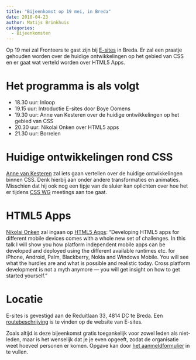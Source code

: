```yaml
---
title: "Bijeenkomst op 19 mei, in Breda"
date: 2010-04-23
author: Matijs Brinkhuis
categories: 
  - Bijeenkomsten
---
```

Op 19 mei zal Fronteers te gast zijn bij [E-sites](http://www.e-sites.nl) in Breda. Er zal een praatje gehouden worden over de huidige ontwikkelingen op het gebied van CSS en er gaat wat verteld worden over HTML5 Apps.

# Het programma is als volgt

* 18.30 uur: Inloop
* 19.15 uur: Introductie E-sites door Boye Oomens
* 19.30 uur: Anne van Kesteren over de huidige ontwikkelingen op het gebied van CSS
* 20.30 uur: Nikolai Onken over HTML5 apps
* 21.30 uur: Borrelen

# Huidige ontwikkelingen rond CSS

[Anne van Kesteren](http://annevankesteren.nl) zal iets gaan vertellen over de huidige ontwikkelingen binnen CSS. Denk hierbij aan onder andere transformaties en animaties. Misschien dat hij ook nog een tipje van de sluier kan oplichten over hoe het er tijdens [CSS WG](http://www.w3.org/blog/CSS) meetings aan toe gaat.

# HTML5 Apps

[Nikolai Onken](https://twitter.com/nonken) zal ingaan op [HTML5 Apps](http://www.quirksmode.org/blog/archives/2010/03/html5_apps.html): 
“Developing HTML5 apps for different mobile devices comes with a whole new set of challenges. In this talk I will show you how platform independent mobile apps can be developed and deployed using the different available runtimes etc. for iPhone, Android, Palm, Blackberry, Nokia and Windows Mobile. You will see what the hurdles are and what is possible and realistic today. Cross platform development is not a myth anymore — you will get insight on how to get started yourself.”

# Locatie

E-sites is gevestigd aan de Reduitlaan 33, 4814 DC te Breda. Een [routebeschrijving](http://www.e-sites.nl/over/1595-routebeschrijving.html) is te vinden op de website van E-sites.

Zoals altijd is deze bijeenkomst gratis toegankelijk voor zowel leden als niet-leden, maar is het wenselijk dat je je even opgeeft, zodat de organisatie weet hoeveel personen er komen. Opgave kan door [het aanmeldformulier](/bijeenkomsten/2010/e-sites#formulier-1) in te vullen.
